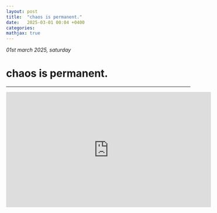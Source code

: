 ```yaml
---
layout: post
title:  "chaos is permanent."
date:   2025-03-01 00:04 +0400
categories:
mathjax: true
---
```


_01st march 2025, saturday_

# chaos is permanent.
---

<iframe width="560" height="315" src="https://www.youtube.com/embed/ejewiHuQQN8" title="YouTube video player" frameborder="0" allowfullscreen></iframe>

